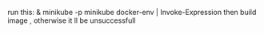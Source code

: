 run this:
& minikube -p minikube docker-env | Invoke-Expression
then build image , otherwise it ll be unsuccessfull